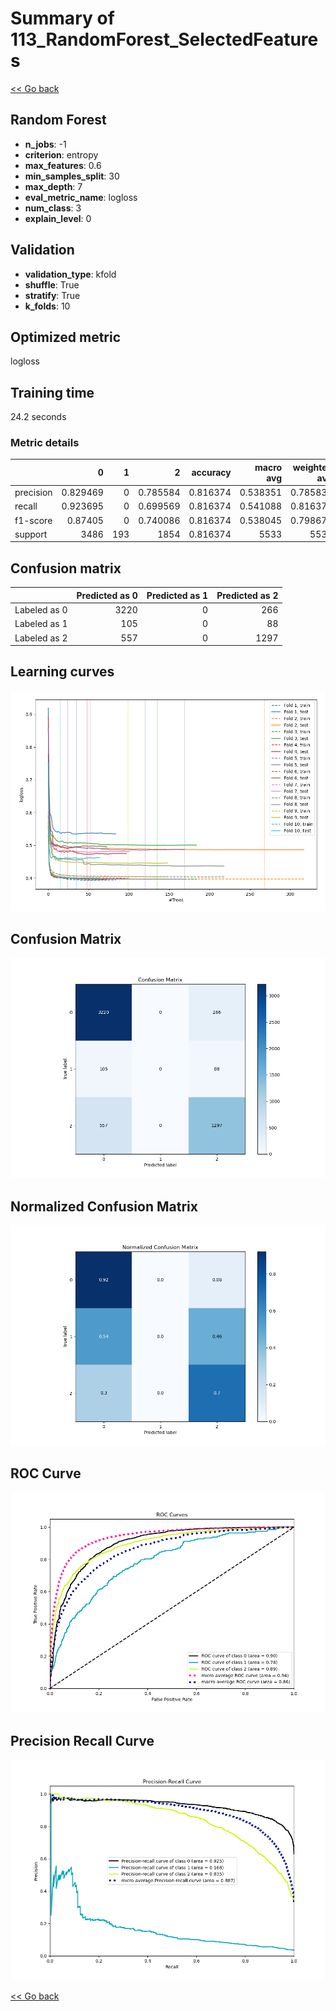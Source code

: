 # Summary of 113_RandomForest_SelectedFeatures

[<< Go back](../README.md)


## Random Forest
- **n_jobs**: -1
- **criterion**: entropy
- **max_features**: 0.6
- **min_samples_split**: 30
- **max_depth**: 7
- **eval_metric_name**: logloss
- **num_class**: 3
- **explain_level**: 0

## Validation
 - **validation_type**: kfold
 - **shuffle**: True
 - **stratify**: True
 - **k_folds**: 10

## Optimized metric
logloss

## Training time

24.2 seconds

### Metric details
|           |           0 |   1 |           2 |   accuracy |   macro avg |   weighted avg |   logloss |
|:----------|------------:|----:|------------:|-----------:|------------:|---------------:|----------:|
| precision |    0.829469 |   0 |    0.785584 |   0.816374 |    0.538351 |       0.785831 |   0.47849 |
| recall    |    0.923695 |   0 |    0.699569 |   0.816374 |    0.541088 |       0.816374 |   0.47849 |
| f1-score  |    0.87405  |   0 |    0.740086 |   0.816374 |    0.538045 |       0.798673 |   0.47849 |
| support   | 3486        | 193 | 1854        |   0.816374 | 5533        |    5533        |   0.47849 |


## Confusion matrix
|              |   Predicted as 0 |   Predicted as 1 |   Predicted as 2 |
|:-------------|-----------------:|-----------------:|-----------------:|
| Labeled as 0 |             3220 |                0 |              266 |
| Labeled as 1 |              105 |                0 |               88 |
| Labeled as 2 |              557 |                0 |             1297 |

## Learning curves
![Learning curves](learning_curves.png)
## Confusion Matrix

![Confusion Matrix](confusion_matrix.png)


## Normalized Confusion Matrix

![Normalized Confusion Matrix](confusion_matrix_normalized.png)


## ROC Curve

![ROC Curve](roc_curve.png)


## Precision Recall Curve

![Precision Recall Curve](precision_recall_curve.png)



[<< Go back](../README.md)
